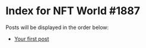 # Index for NFT World #1887
Posts will be displayed in the order below:

- [Your first post](./001-first.md)

